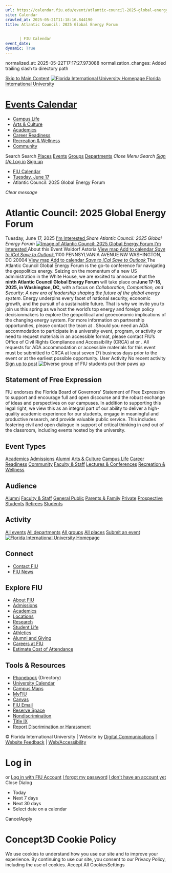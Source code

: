 ```yaml
---
url: https://calendar.fiu.edu/event/atlantic-council-2025-global-energy-forum/
site: Calendar
crawled_at: 2025-05-21T11:18:16.844190
title: Atlantic Council: 2025 Global Energy Forum
    
    
      | FIU Calendar
event_date: 
dynamic: True
---
```

normalized_at: 2025-05-22T17:17:27.973088
normalization_changes: Added trailing slash to directory path

[Skip to Main Content](https://calendar.fiu.edu/event/atlantic-council-2025-global-energy-forum#main-content)
[![Florida International University Homepage](https://digicdn.fiu.edu/core/_assets/images/logo-top.png) Florida International University](https://www.fiu.edu)
# [Events Calendar ](https://calendar.fiu.edu/)
  * [Campus Life](https://calendar.fiu.edu/calendar?event_types%5B%5D=127595)
  * [Arts & Culture](https://calendar.fiu.edu/calendar?event_types%5B%5D=127590)
  * [Academics](https://calendar.fiu.edu/calendar?event_types%5B%5D=127582)
  * [Career Readiness](https://calendar.fiu.edu/calendar?event_types%5B%5D=127584)
  * [Recreation & Wellness](https://calendar.fiu.edu/calendar?event_types%5B%5D=127603)
  * [Community](https://calendar.fiu.edu/calendar?event_types%5B%5D=127601)


Search Search
[Places](https://calendar.fiu.edu/search/places) [Events](https://calendar.fiu.edu/calendar) [Groups](https://calendar.fiu.edu/search/groups) [Departments](https://calendar.fiu.edu/search/departments)
_Close Menu_
_Search_ [ _Sign Up_ ](https://calendar.fiu.edu/signup)
[Log in](https://calendar.fiu.edu/auth/shib_login?previous_url=https%3A%2F%2Fcalendar.fiu.edu%2Fevent%2Fatlantic-council-2025-global-energy-forum) [Sign up](https://calendar.fiu.edu/signup)
  * [FIU Calendar](https://calendar.fiu.edu/)
  * [Tuesday, June 17](https://calendar.fiu.edu/calendar/day/2025/6/17)
  * Atlantic Council: 2025 Global Energy Forum


_Clear message_
# Atlantic Council: 2025 Global Energy Forum
Tuesday, June 17, 2025 
[ I'm Interested ](https://calendar.fiu.edu/event/49667582135094/confirm?return=https%3A%2F%2Fcalendar.fiu.edu%2Fevent%2Fatlantic-council-2025-global-energy-forum)
_Share Atlantic Council: 2025 Global Energy Forum_
[ ![Image of Atlantic Council: 2025 Global Energy Forum](https://localist-images.azureedge.net/photos/49667588445217/card/7c823d29eb28ffb5ea9b5285a781028ec2dd0ff3.jpg) ](https://calendar.fiu.edu/photo/49667588445217)
[ I'm Interested ](https://calendar.fiu.edu/event/49667582135094/confirm?return=https%3A%2F%2Fcalendar.fiu.edu%2Fevent%2Fatlantic-council-2025-global-energy-forum)
About this Event
Waldorf Astoria  [View map ](https://calendar.fiu.edu/event/atlantic-council-2025-global-energy-forum#about_map)
[Add to calendar ](https://calendar.fiu.edu/event/atlantic-council-2025-global-energy-forum)
[ _Save to iCal_ ](https://calendar.fiu.edu/event/atlantic-council-2025-global-energy-forum.ics "Save to iCal") [ _Save to Outlook_ ](https://calendar.fiu.edu/event/atlantic-council-2025-global-energy-forum.ics "Save to Outlook")
1100 PENNSYLVANIA AVENUE NW WASHINGTON, DC 20004
[View map ](https://calendar.fiu.edu/event/atlantic-council-2025-global-energy-forum#about_map)
[Add to calendar ](https://calendar.fiu.edu/event/atlantic-council-2025-global-energy-forum)
[ _Save to iCal_ ](https://calendar.fiu.edu/event/atlantic-council-2025-global-energy-forum.ics "Save to iCal") [ _Save to Outlook_ ](https://calendar.fiu.edu/event/atlantic-council-2025-global-energy-forum.ics "Save to Outlook")
The Atlantic Council Global Energy Forum is the go-to conference for navigating the geopolitics energy.
Seizing on the momentum of a new US administration in the White House, we are excited to announce that the **ninth Atlantic Council Global Energy Forum** will take place on**June 17-18, 2025, in Washington, DC,** with a focus on  _Collaboration, Competition, and Security: A new era of leadership shaping the future of the global energy system_.
Energy underpins every facet of national security, economic growth, and the pursuit of a sustainable future. That is why we invite you to join us this spring as we host the world’s top energy and foreign policy decisionmakers to explore the geopolitical and geoeconomic implications of the changing energy system.
For more information on partnership opportunities, please contact the team at .
Should you need an ADA accommodation to participate in a university event, program, or activity or need to request materials in an accessible format, please contact FIU’s Office of Civil Rights Compliance and Accessibility (CRCA) at or . All requests for ADA accommodation or accessible materials for this event must be submitted to CRCA at least seven (7) business days prior to the event or at the earliest possible opportunity. 
User Activity
No recent activity
[Sign up to post](https://calendar.fiu.edu/auth/shib_login?previous_url=https%3A%2F%2Fcalendar.fiu.edu%2Fevent%2Fatlantic-council-2025-global-energy-forum)
![Diverse group of FIU students put their paws up](https://www.fiu.edu/_assets/images/thumbnail-students-paw.jpg)
## Statement of Free Expression
FIU endorses the Florida Board of Governors' Statement of Free Expression to support and encourage full and open discourse and the robust exchange of ideas and perspectives on our campuses. In addition to supporting this legal right, we view this as an integral part of our ability to deliver a high-quality academic experience for our students, engage in meaningful and productive research, and provide valuable public service. This includes fostering civil and open dialogue in support of critical thinking in and out of the classroom, including events hosted by the university.
## Event Types
[Academics](https://calendar.fiu.edu/calendar?event_types%5B%5D=127582)
[Admissions](https://calendar.fiu.edu/calendar?event_types%5B%5D=127583)
[Alumni](https://calendar.fiu.edu/calendar?event_types%5B%5D=127589)
[Arts & Culture](https://calendar.fiu.edu/calendar?event_types%5B%5D=127590)
[Campus Life](https://calendar.fiu.edu/calendar?event_types%5B%5D=127595)
[Career Readiness](https://calendar.fiu.edu/calendar?event_types%5B%5D=127584)
[Community](https://calendar.fiu.edu/calendar?event_types%5B%5D=127601)
[Faculty & Staff](https://calendar.fiu.edu/calendar?event_types%5B%5D=127602)
[Lectures & Conferences](https://calendar.fiu.edu/calendar?event_types%5B%5D=127587)
[Recreation & Wellness](https://calendar.fiu.edu/calendar?event_types%5B%5D=127603)
## Audience
[Alumni](https://calendar.fiu.edu/calendar?event_types%5B%5D=121721)
[Faculty & Staff](https://calendar.fiu.edu/calendar?event_types%5B%5D=121720)
[General Public](https://calendar.fiu.edu/calendar?event_types%5B%5D=121722)
[Parents & Family](https://calendar.fiu.edu/calendar?event_types%5B%5D=36918157286658)
[Private](https://calendar.fiu.edu/calendar?event_types%5B%5D=129753)
[Prospective Students](https://calendar.fiu.edu/calendar?event_types%5B%5D=121723)
[Retirees](https://calendar.fiu.edu/calendar?event_types%5B%5D=37290279036119)
[Students](https://calendar.fiu.edu/calendar?event_types%5B%5D=121719)
## Activity
[All events](https://calendar.fiu.edu/search?what=events)
[All departments](https://calendar.fiu.edu/search/departments)
[All groups](https://calendar.fiu.edu/search?what=groups)
[All places](https://calendar.fiu.edu/search?what=places)
[Submit an event](https://calendar.fiu.edu/admin/events/new/basic-information)
[ ![Florida International University Homepage](https://digicdn.fiu.edu/core/_assets/images/footer-logo.svg) ](https://www.fiu.edu/)
## Connect
  * [Contact FIU](https://www.fiu.edu/about/contact-us/index.html)
  * [FIU News](https://news.fiu.edu/)


## Explore FIU
  * [About FIU](https://www.fiu.edu/about/index.html)
  * [Admissions](https://www.fiu.edu/admissions/index.html)
  * [Academics](https://www.fiu.edu/academics/index.html)
  * [Locations](https://www.fiu.edu/locations/index.html)
  * [Research](https://www.fiu.edu/research/index.html)
  * [Student Life](https://www.fiu.edu/student-life/index.html)
  * [Athletics](https://www.fiu.edu/athletics/index.html)
  * [Alumni and Giving](https://www.fiu.edu/alumni-and-giving/index.html)
  * [Careers at FIU](https://hr.fiu.edu/careers/)
  * [Estimate Cost of Attendance](https://onestop.fiu.edu/finances/estimate-your-costs/)


## Tools & Resources
  * [Phonebook](https://phonebook.fiu.edu) (Directory)
  * [University Calendar](https://calendar.fiu.edu/)
  * [Campus Maps](https://campusmaps.fiu.edu/)
  * [MyFIU](https://my.fiu.edu/)
  * [Canvas](https://canvas.fiu.edu)
  * [FIU Email](http://mail.fiu.edu/)
  * [Reserve Space](https://reservespace.fiu.edu/make-reservation/)
  * [Nondiscrimination](https://ace.fiu.edu/civil-rights-and-accessibility/harassment-and-discrimination/)
  * [Title IX](https://ace.fiu.edu/title-ix/)
  * [Report Discrimination or Harassment](https://report.fiu.edu/)


© Florida International University  | Website by [Digital Communications](https://stratcomm.fiu.edu/digital-print/websites/) | [Website Feedback](https://webforms.fiu.edu/view.php?id=370774&element_5=https://calendar.fiu.edu/https://calendar.fiu.edu/) | [Web/Accessibility](https://accessibility.fiu.edu/)
# Log in
or
[Log in with FIU Account](https://calendar.fiu.edu/auth/shib_login?previous_url=https%3A%2F%2Fcalendar.fiu.edu%2Fevent%2Fatlantic-council-2025-global-energy-forum)
[I forgot my password](https://calendar.fiu.edu/auth/forgot) [I don't have an account yet](https://calendar.fiu.edu/signup)
Close Dialog
  * Today
  * Next 7 days
  * Next 30 days
  * Select date on a calendar


CancelApply
# Concept3D Cookie Policy
We use cookies to understand how you use our site and to improve your experience. By continuing to use our site, you consent to our Privacy Policy, including the use of cookies. 
Accept All CookiesSettings
